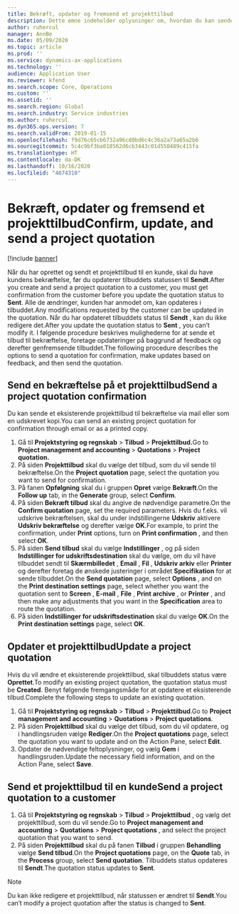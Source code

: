 ```yaml
---
title: Bekræft, opdater og fremsend et projekttilbud
description: Dette emne indeholder oplysninger om, hvordan du kan sende et tilbud til kunden som bekræftelse, ændre det baseret på feedback og derefter genfremsende tilbuddet.
author: ruhercul
manager: AnnBe
ms.date: 05/09/2020
ms.topic: article
ms.prod: ''
ms.service: dynamics-ax-applications
ms.technology: ''
audience: Application User
ms.reviewer: kfend
ms.search.scope: Core, Operations
ms.custom: ''
ms.assetid: ''
ms.search.region: Global
ms.search.industry: Service industries
ms.author: ruhercul
ms.dyn365.ops.version: 7
ms.search.validFrom: 2019-01-15
ms.openlocfilehash: f9d76c65cb6732a96cd0bd6c4c36a2a73a65a2b6
ms.sourcegitcommit: 5c4c9bf3ba018562d6cb3443c01d550489c415fa
ms.translationtype: HT
ms.contentlocale: da-DK
ms.lasthandoff: 10/16/2020
ms.locfileid: "4074310"
---
```

# <a name="confirm-update-and-send-a-project-quotation"></a><span data-ttu-id="bf200-103">Bekræft, opdater og fremsend et projekttilbud</span><span class="sxs-lookup"><span data-stu-id="bf200-103">Confirm, update, and send a project quotation</span></span>

[!include [banner](../includes/banner.md)]

<span data-ttu-id="bf200-104">Når du har oprettet og sendt et projekttilbud til en kunde, skal du have kundens bekræftelse, før du opdaterer tilbuddets statussen til **Sendt**.</span><span class="sxs-lookup"><span data-stu-id="bf200-104">After you create and send a project quotation to a customer, you must get confirmation from the customer before you update the quotation status to **Sent**.</span></span> <span data-ttu-id="bf200-105">Alle de ændringer, kunden har anmodet om, kan opdateres i tilbuddet.</span><span class="sxs-lookup"><span data-stu-id="bf200-105">Any modifications requested by the customer can be updated in the quotation.</span></span> <span data-ttu-id="bf200-106">Når du har opdateret tilbuddets status til **Sendt** , kan du ikke redigere det.</span><span class="sxs-lookup"><span data-stu-id="bf200-106">After you update the quotation status to **Sent** , you can’t modify it.</span></span> <span data-ttu-id="bf200-107">I følgende procedure beskrives mulighederne for at sende et tilbud til bekræftelse, foretage opdateringer på baggrund af feedback og derefter genfremsende tilbuddet.</span><span class="sxs-lookup"><span data-stu-id="bf200-107">The following procedure describes the options to send a quotation for confirmation, make updates based on feedback, and then send the quotation.</span></span>

## <a name="send-a-project-quotation-confirmation"></a><span data-ttu-id="bf200-108">Send en bekræftelse på et projekttilbud</span><span class="sxs-lookup"><span data-stu-id="bf200-108">Send a project quotation confirmation</span></span>  

<span data-ttu-id="bf200-109">Du kan sende et eksisterende projekttilbud til bekræftelse via mail eller som en udskrevet kopi.</span><span class="sxs-lookup"><span data-stu-id="bf200-109">You can send an existing project quotation for confirmation through email or as a printed copy.</span></span> 

1. <span data-ttu-id="bf200-110">Gå til **Projektstyring og regnskab** > **Tilbud** > **Projekttilbud.**</span><span class="sxs-lookup"><span data-stu-id="bf200-110">Go to **Project management and accounting** > **Quotations** > **Project quotation.**</span></span> 
2. <span data-ttu-id="bf200-111">På siden **Projekttilbud** skal du vælge det tilbud, som du vil sende til bekræftelse.</span><span class="sxs-lookup"><span data-stu-id="bf200-111">On the **Project quotation** page, select the quotation you want to send for confirmation.</span></span> 
3. <span data-ttu-id="bf200-112">På fanen **Opfølgning** skal du i gruppen **Opret** vælge **Bekræft**.</span><span class="sxs-lookup"><span data-stu-id="bf200-112">On the **Follow up** tab, in the **Generate** group, select **Confirm**.</span></span> 
4. <span data-ttu-id="bf200-113">På siden **Bekræft tilbud** skal du angive de nødvendige parametre.</span><span class="sxs-lookup"><span data-stu-id="bf200-113">On the **Confirm quotation** page, set the required parameters.</span></span> <span data-ttu-id="bf200-114">Hvis du f.eks. vil udskrive bekræftelsen, skal du under indstillingerne **Udskriv** aktivere **Udskriv bekræftelse** og derefter vælge **OK**.</span><span class="sxs-lookup"><span data-stu-id="bf200-114">For example, to print the confirmation, under **Print** options, turn on **Print confirmation** , and then select **OK**.</span></span>
5. <span data-ttu-id="bf200-115">På siden **Send tilbud** skal du vælge **Indstillinger** , og på siden **Indstillinger for udskriftsdestination** skal du vælge, om du vil have tilbuddet sendt til **Skærmbilledet** , **Email** , **Fil** , **Udskriv arkiv** eller **Printer** og derefter foretag de ønskede justeringer i området **Specifikation** for at sende tilbuddet.</span><span class="sxs-lookup"><span data-stu-id="bf200-115">On the **Send quotation** page, select **Options** , and on the **Print destination settings** page, select whether you want the quotation sent to **Screen** , **E-mail** , **File** , **Print archive** , or **Printer** , and then make any adjustments that you want in the **Specification** area to route the quotation.</span></span>
6. <span data-ttu-id="bf200-116">På siden **Indstillinger for udskriftsdestination** skal du vælge **OK**.</span><span class="sxs-lookup"><span data-stu-id="bf200-116">On the **Print destination settings** page, select **OK**.</span></span>  

## <a name="update-a-project-quotation"></a><span data-ttu-id="bf200-117">Opdater et projekttilbud</span><span class="sxs-lookup"><span data-stu-id="bf200-117">Update a project quotation</span></span>

<span data-ttu-id="bf200-118">Hvis du vil ændre et eksisterende projekttilbud, skal tilbuddets status være **Oprettet**.</span><span class="sxs-lookup"><span data-stu-id="bf200-118">To modify an existing project quotation, the quotation status must be **Created**.</span></span> <span data-ttu-id="bf200-119">Benyt følgende fremgangsmåde for at opdatere et eksisterende tilbud.</span><span class="sxs-lookup"><span data-stu-id="bf200-119">Complete the following steps to update an existing quotation.</span></span> 

1. <span data-ttu-id="bf200-120">Gå til **Projektstyring og regnskab** > **Tilbud** > **Projekttilbud**.</span><span class="sxs-lookup"><span data-stu-id="bf200-120">Go to **Project management and accounting** > **Quotations** > **Project quotations**.</span></span>
2. <span data-ttu-id="bf200-121">På siden **Projekttilbud** skal du vælge det tilbud, som du vil opdatere, og i handlingsruden vælge **Rediger**.</span><span class="sxs-lookup"><span data-stu-id="bf200-121">On the **Project quotations** page, select the quotation you want to update and on the Action Pane, select **Edit**.</span></span>
3. <span data-ttu-id="bf200-122">Opdater de nødvendige feltoplysninger, og vælg **Gem** i handlingsruden.</span><span class="sxs-lookup"><span data-stu-id="bf200-122">Update the necessary field information, and on the Action Pane, select **Save**.</span></span>  

## <a name="send-a-project-quotation-to-a-customer"></a><span data-ttu-id="bf200-123">Send et projekttilbud til en kunde</span><span class="sxs-lookup"><span data-stu-id="bf200-123">Send a project quotation to a customer</span></span> 

1. <span data-ttu-id="bf200-124">Gå til **Projektstyring og regnskab** > **Tilbud** > **Projekttilbud** , og vælg det projekttilbud, som du vil sende.</span><span class="sxs-lookup"><span data-stu-id="bf200-124">Go to **Project management and accounting** > **Quotations** > **Project quotations** , and select the project quotation that you want to send.</span></span>
2. <span data-ttu-id="bf200-125">På siden **Projekttilbud** skal du på fanen **Tilbud** i gruppen **Behandling** vælge **Send tilbud**.</span><span class="sxs-lookup"><span data-stu-id="bf200-125">On the **Project quotations** page, on the **Quote** tab, in the **Process** group, select **Send quotation**.</span></span> <span data-ttu-id="bf200-126">Tilbuddets status opdateres til **Sendt**.</span><span class="sxs-lookup"><span data-stu-id="bf200-126">The quotation status updates to **Sent**.</span></span>

> [!NOTE]
> <span data-ttu-id="bf200-127">Du kan ikke redigere et projekttilbud, når statussen er ændret til **Sendt**.</span><span class="sxs-lookup"><span data-stu-id="bf200-127">You can’t modify a project quotation after the status is changed to **Sent**.</span></span>
